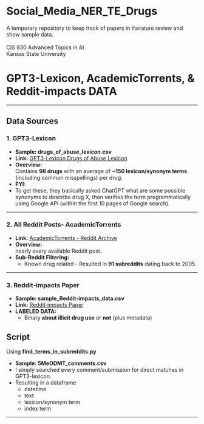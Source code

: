# Social_Media_NER_TE_Drugs
A temporary repository to keep track of papers in literature review and show sample data. <br> <br>
CIS 830 Advanced Topics in AI  <br>
Kansas State University <br>

# GPT3-Lexicon, AcademicTorrents, & Reddit‐impacts DATA
---

## Data Sources

### 1. GPT3-Lexicon
- **Sample: drugs_of_abuse_lexicon.csv**  
- **Link:** [GPT3-Lexicon Drugs of Abuse Lexicon](https://github.com/kristycarp/gpt3-lexicon/blob/main/lexicon/drugs_of_abuse_lexicon.tsv)
- **Overview:**  
  Contains **98 drugs** with an average of **~150 lexicon/synonym terms** (including common misspellings) per drug.
- **FYI:**  
-	To get these, they basically asked ChatGPT what are some possible synonyms to describe drug X, then verifies the term programmatically using Google API (within the first 10 pages of Google search).

---

### 2. All Reddit Posts- AcademicTorrents
- **Link:** [AcademicTorrents - Reddit Archive](https://academictorrents.com/details/ba051999301b109eab37d16f027b3f49ade2de13)
- **Overview:**  
 nearly every available Reddit post.
- **Sub-Reddit Filtering:**
  - Known drug related - Resulted in **91 subreddits** dating back to 2005.

---

### 3. Reddit‐impacts  Paper
- **Sample: sample_Reddit‐impacts_data.csv**  
- **Link:** [Reddit‐impacts Paper](https://arxiv.org/abs/2405.06145) 
- **LABELED DATA:**
  - Binary **about illicit drug use** or **not** (plus metadata)

## Script 
Using **find_terms_in_subreddits.py**
- **Sample: 5MeODMT_comments.csv**  
- I simply searched every comment/submission for direct matches in GPT3-lexicon.
- Resulting in a dataframe
  - datetime
  - text
  - lexicon/synonym term
  - index term
---


